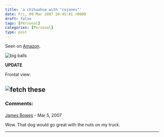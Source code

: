 ```yaml
---
title: 'a chihuahua with "cojones"'
date: Fri, 09 Mar 2007 20:45:41 +0000
draft: false
tags: [Personal]
categories: [Personal]
type: post
---
```


Seen on [Amazon](http://www.amazon.com/Cahones-Chihuahua-Balls-Animated-Singing/dp/B000EIDVFE).

![big balls](http://ec1.images-amazon.com/images/P/B000EIDVFE.01-AX53K9BNND4KL._AA280_SCLZZZZZZZ_.jpg)

**UPDATE**

Frontal view:

![fetch these](http://us.st11.yimg.com/us.st.yimg.com/I/gadgetbargains_1938_43924204)
---
### Comments:
#### 
[James Bowes](http://jbowes.dangerouslyinc.com "jbowes@redhat.com") - <time datetime="2007-03-09 17:21:41">Mar 5, 2007</time>

Wow. That dog would go great with the nuts on my truck.
<hr />

